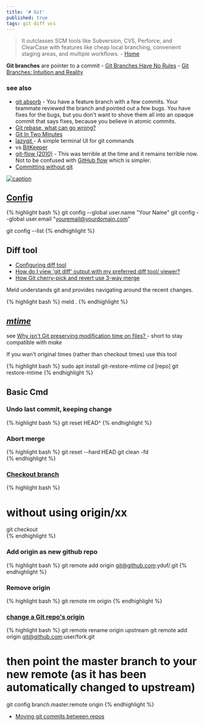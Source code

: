 ```yaml
---
title: '# Git'
published: true
tags: git diff vcs
---
```

> It outclasses SCM tools like Subversion, CVS, Perforce, and ClearCase with features like cheap local branching, convenient staging areas, and multiple workflows. - [Home](https://git-scm.com/)

**Git branches** are pointer to a commit - [Git Branches Have No Rules](https://news.ycombinator.com/item?id=38844053)
	- [Git Branches: Intuition and Reality](https://news.ycombinator.com/item?id=38393238)

### see also
- [git absorb](https://github.com/tummychow/git-absorb) - You have a feature branch with a few commits. Your teammate reviewed the branch and pointed out a few bugs. You have fixes for the bugs, but you don't want to shove them all into an opaque commit that says fixes, because you believe in atomic commits.
- [Git rebase, what can go wrong?](https://news.ycombinator.com/item?id=38164046)
- [Git In Two Minutes ](https://news.ycombinator.com/item?id=32370234)
- [lazygit ](https://github.com/jesseduffield/lazygit/releases) - A simple terminal UI for git commands
- vs [BitKeeper](https://en.wikipedia.org/wiki/BitKeeper)
- [git-flow (2010)](https://news.ycombinator.com/item?id=37415677) - This was terrible at the time and it remains terrible now. Not to be confused with [GitHub flow](https://docs.github.com/en/get-started/quickstart/github-flow) which is simpler.
- [Committing without git ](https://matheustavares.gitlab.io/posts/committing-without-git)

[![caption](https://matheustavares.gitlab.io/assets/committing-without-git/git-objects.png)](https://matheustavares.gitlab.io/posts/committing-without-git)

## [Config](https://linuxize.com/post/how-to-configure-git-username-and-email/)
{% highlight bash %}
git config --global user.name "Your Name"
git config --global user.email "youremail@yourdomain.com"

git config --list
{% endhighlight %}

## Diff tool
- [Configuring diff tool](https://stackoverflow.com/questions/6412516/configuring-diff-tool-with-gitconfig)
- [How do I view 'git diff' output with my preferred diff tool/ viewer?](https://stackoverflow.com/questions/255202/how-do-i-view-git-diff-output-with-my-preferred-diff-tool-viewer)
- [	How Git cherry-pick and revert use 3-way merge](https://news.ycombinator.com/item?id=38222596)

Meld understands git and provides navigating around the recent changes.

{% highlight bash %}
meld .
{% endhighlight %}

## [_mtime_](https://stackoverflow.com/a/64147402/51386)

see [Why isn't Git preserving modification time on files? ](https://archive.kernel.org/oldwiki/git.wiki.kernel.org/index.php/GitFaq.html#Why_isn.27t_Git_preserving_modification_time_on_files.3F) - short to stay compatible with _make_

If you wan't original times (rather than checkout times) use this tool

{% highlight bash %}
sudo apt install git-restore-mtime
cd [repo]
git restore-mtime
{% endhighlight %}

## Basic Cmd

### Undo last commit, keeping change

{% highlight bash %}
git reset HEAD^
{% endhighlight %}

### Abort merge

{% highlight bash %}
git reset --hard HEAD
git clean -fd  
{% endhighlight %}

### [Checkout branch](https://stackoverflow.com/questions/1783405/how-do-i-check-out-a-remote-git-branch/1787014#1787014)

{% highlight bash %}
# without using origin/xx
git checkout <branch from above>    
{% endhighlight %}

### Add origin as new github repo  

{% highlight bash %}
git remote add origin git@github.com:yduf/<repo>.git
{% endhighlight %}

### Remove origin
  
{% highlight bash %}
git remote rm origin
{% endhighlight %}
  
### [change a Git repo's origin](https://stackoverflow.com/questions/7663557/what-is-the-best-way-to-change-a-git-repos-origin)
  
{% highlight bash %}
git remote rename origin upstream
git remote add origin git@github.com:user/fork.git
  
# then point the master branch to your new remote (as it has been automatically changed to upstream)
git config branch.master.remote origin
{% endhighlight %}

- [Moving git commits between repos](https://jeremymikkola.com/posts/2017_07_15_move_commits_between_git_repos.html)

